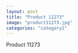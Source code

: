 ```yaml
---
layout: post
title: "Product 11273"
image: "product11273.jpg"
categories: "category1"
---
```

Product 11273
